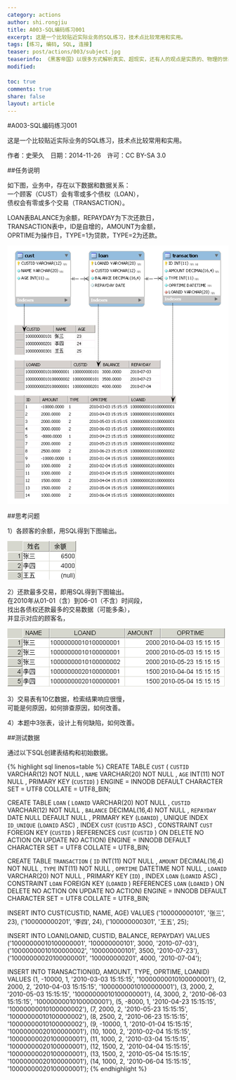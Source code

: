 ```yaml
---
category: actions
author: shi.rongjiu
title: A003-SQL编码练习001
excerpt: 这是一个比较贴近实际业务的SQL练习，技术点比较常用和实用。
tags: [练习, 编码, SQL, 连接]
teaser: post/actions/003/subject.jpg
teaserinfo: 《黑客帝国》以很多方式解析真实、超现实，还有人的观点是实质的、物理的世界才是虚幻。
modified: 

toc: true
comments: true
share: false
layout: article
---
```


#A003-SQL编码练习001

这是一个比较贴近实际业务的SQL练习，技术点比较常用和实用。  

作者：史荣久　日期：2014-11-26　许可：CC BY-SA 3.0  

##任务说明

如下图，业务中，存在以下数据和数据关系：  
一个顾客（CUST）会有零或多个债权（LOAN），  
债权会有零或多个交易（TRANSACTION）。

LOAN表BALANCE为余额，REPAYDAY为下次还款日，  
TRANSACTION表中，ID是自增的，AMOUNT为金额，  
OPRTIME为操作日，TYPE=1为贷款，TYPE=2为还款。

![ER图和数据](/images/post/actions/003/er-data.png)

##思考问题

1）各顾客的余额，用SQL得到下图输出。

![各顾客的余额](/images/post/actions/003/result-1.png)

2）还款最多交易，即用SQL得到下图输出。  
在2010年从01-01（含）到06-01（不含）时间段，  
找出各债权还款最多的交易数据（可能多条），  
并显示对应的顾客名，


![还款最多交易](/images/post/actions/003/result-2.png)

3）交易表有10亿数据，检索结果响应很慢，  
可能是何原因，如何排查原因，如何改善。

4）本题中3张表，设计上有何缺陷，如何改善。

##测试数据

通过以下SQL创建表结构和初始数据。

{% highlight sql linenos=table %}
CREATE  TABLE `CUST` (
  `CUSTID` VARCHAR(12) NOT NULL ,
  `NAME` VARCHAR(20) NOT NULL ,
  `AGE` INT(11) NOT NULL ,
  PRIMARY KEY (`CUSTID`) )
ENGINE = INNODB DEFAULT CHARACTER SET = UTF8 COLLATE = UTF8_BIN;

CREATE  TABLE `LOAN` (
  `LOANID` VARCHAR(20) NOT NULL ,
  `CUSTID` VARCHAR(12) NOT NULL ,
  `BALANCE` DECIMAL(16,4) NOT NULL ,
  `REPAYDAY` DATE NULL DEFAULT NULL ,
  PRIMARY KEY (`LOANID`) ,
  UNIQUE INDEX `ID_UNIQUE` (`LOANID` ASC) ,
  INDEX `CUST` (`CUSTID` ASC) ,
  CONSTRAINT `CUST`
    FOREIGN KEY (`CUSTID` )
    REFERENCES `CUST` (`CUSTID` )
    ON DELETE NO ACTION
    ON UPDATE NO ACTION)
ENGINE = INNODB DEFAULT CHARACTER SET = UTF8 COLLATE = UTF8_BIN;

CREATE  TABLE `TRANSACTION` (
  `ID` INT(11) NOT NULL ,
  `AMOUNT` DECIMAL(16,4) NOT NULL ,
  `TYPE` INT(11) NOT NULL ,
  `OPRTIME` DATETIME NOT NULL ,
  `LOANID` VARCHAR(20) NOT NULL ,
  PRIMARY KEY (`ID`) ,
  INDEX `LOAN` (`LOANID` ASC) ,
  CONSTRAINT `LOAN`
    FOREIGN KEY (`LOANID` )
    REFERENCES `LOAN` (`LOANID` )
    ON DELETE NO ACTION
    ON UPDATE NO ACTION)
ENGINE = INNODB DEFAULT CHARACTER SET = UTF8 COLLATE = UTF8_BIN;

INSERT INTO CUST(CUSTID, NAME, AGE) VALUES
('100000000101', '张三', 23),
('100000000201', '李四', 24),
('100000000301', '王五', 25);

INSERT INTO LOAN(LOANID, CUSTID, BALANCE, REPAYDAY) VALUES
('10000000010100000001', '100000000101', 3000, '2010-07-03'),
('10000000010100000002', '100000000101', 3500, '2010-07-23'),
('10000000020100000001', '100000000201', 4000, '2010-07-04');

INSERT INTO TRANSACTION(ID, AMOUNT, TYPE, OPRTIME, LOANID) VALUES
(1, -10000, 1, '2010-03-03 15:15:15', '10000000010100000001'),
(2,   2000, 2, '2010-04-03 15:15:15', '10000000010100000001'),
(3,   2000, 2, '2010-05-03 15:15:15', '10000000010100000001'),
(4,   3000, 2, '2010-06-03 15:15:15', '10000000010100000001'),
(5,  -8000, 1, '2010-04-23 15:15:15', '10000000010100000002'),
(7,   2000, 2, '2010-05-23 15:15:15', '10000000010100000002'),
(8,   2500, 2, '2010-06-23 15:15:15', '10000000010100000002'),
(9, -10000, 1, '2010-01-04 15:15:15', '10000000020100000001'),
(10,  1000, 2, '2010-02-04 15:15:15', '10000000020100000001'),
(11,  1000, 2, '2010-03-04 15:15:15', '10000000020100000001'),
(12,  1500, 2, '2010-04-04 15:15:15', '10000000020100000001'),
(13,  1500, 2, '2010-05-04 15:15:15', '10000000020100000001'),
(14,  1000, 2, '2010-06-04 15:15:15', '10000000020100000001');
{% endhighlight %}

